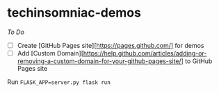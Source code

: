 # techinsomniac-demos

*To Do*
- [ ] Create [GitHub Pages site][https://pages.github.com/] for demos
- [ ] Add [Custom Domain][https://help.github.com/articles/adding-or-removing-a-custom-domain-for-your-github-pages-site/] to GitHub Pages site

Run ``FLASK_APP=server.py flask run``